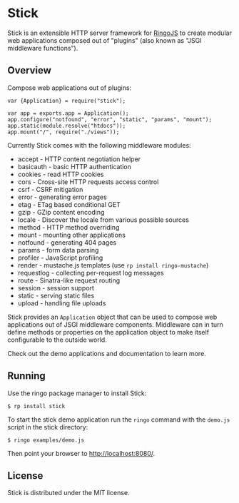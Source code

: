 # Stick

Stick is an extensible HTTP server framework for [RingoJS](http://ringojs.org/) to create modular web applications
composed out of "plugins" (also known as "JSGI middleware functions").

## Overview

Compose web applications out of plugins:

    var {Application} = require("stick");

    var app = exports.app = Application();
    app.configure("notfound", "error", "static", "params", "mount");
    app.static(module.resolve("htdocs"));
    app.mount("/", require("./views"));

Currently Stick comes with the following middleware modules:

 * accept       - HTTP content negotiation helper
 * basicauth    - basic HTTP authentication
 * cookies      - read HTTP cookies
 * cors         - Cross-site HTTP requests access control
 * csrf         - CSRF mitigation
 * error        - generating error pages
 * etag         - ETag based conditional GET
 * gzip         - GZip content encoding
 * locale       - Discover the locale from various possible sources
 * method       - HTTP method overriding
 * mount        - mounting other applications
 * notfound     - generating 404 pages
 * params       - form data parsing
 * profiler     - JavaScript profiling
 * render       - mustache.js templates (use `rp install ringo-mustache`)
 * requestlog   - collecting per-request log messages
 * route        - Sinatra-like request routing
 * session      - session support
 * static       - serving static files
 * upload       - handling file uploads

Stick provides an `Application` object that can be used to compose web
applications out of JSGI middleware components. Middleware can in turn
define methods or properties on the application object to make itself
configurable to the outside world.

Check out the demo applications and documentation to learn more.

## Running

Use the ringo package manager to install Stick:

    $ rp install stick

To start the stick demo application run the `ringo` command with the 
`demo.js` script in the stick directory:

    $ ringo examples/demo.js

Then point your browser to <http://localhost:8080/>.

## License

Stick is distributed under the MIT license.
